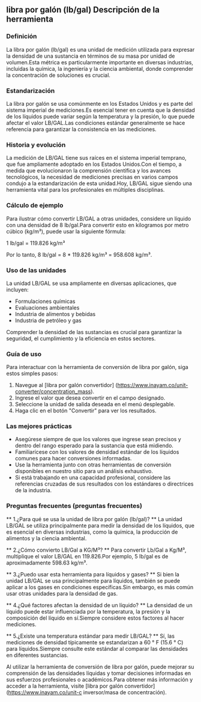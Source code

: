 ## libra por galón (lb/gal) Descripción de la herramienta

### Definición
La libra por galón (lb/gal) es una unidad de medición utilizada para expresar la densidad de una sustancia en términos de su masa por unidad de volumen.Esta métrica es particularmente importante en diversas industrias, incluidas la química, la ingeniería y la ciencia ambiental, donde comprender la concentración de soluciones es crucial.

### Estandarización
La libra por galón se usa comúnmente en los Estados Unidos y es parte del sistema imperial de mediciones.Es esencial tener en cuenta que la densidad de los líquidos puede variar según la temperatura y la presión, lo que puede afectar el valor LB/GAL.Las condiciones estándar generalmente se hace referencia para garantizar la consistencia en las mediciones.

### Historia y evolución
La medición de LB/GAL tiene sus raíces en el sistema imperial temprano, que fue ampliamente adoptado en los Estados Unidos.Con el tiempo, a medida que evolucionaron la comprensión científica y los avances tecnológicos, la necesidad de mediciones precisas en varios campos condujo a la estandarización de esta unidad.Hoy, LB/GAL sigue siendo una herramienta vital para los profesionales en múltiples disciplinas.

### Cálculo de ejemplo
Para ilustrar cómo convertir LB/GAL a otras unidades, considere un líquido con una densidad de 8 lb/gal.Para convertir esto en kilogramos por metro cúbico (kg/m³), puede usar la siguiente fórmula:

1 lb/gal = 119.826 kg/m³

Por lo tanto, 8 lb/gal = 8 * 119.826 kg/m³ = 958.608 kg/m³.

### Uso de las unidades
La unidad LB/GAL se usa ampliamente en diversas aplicaciones, que incluyen:
- Formulaciones químicas
- Evaluaciones ambientales
- Industria de alimentos y bebidas
- Industria de petróleo y gas

Comprender la densidad de las sustancias es crucial para garantizar la seguridad, el cumplimiento y la eficiencia en estos sectores.

### Guía de uso
Para interactuar con la herramienta de conversión de libra por galón, siga estos simples pasos:
1. Navegue al [libra por galón convertidor] (https://www.inayam.co/unit-converter/concentration_mass).
2. Ingrese el valor que desea convertir en el campo designado.
3. Seleccione la unidad de salida deseada en el menú desplegable.
4. Haga clic en el botón "Convertir" para ver los resultados.

### Las mejores prácticas
- Asegúrese siempre de que los valores que ingrese sean precisos y dentro del rango esperado para la sustancia que está midiendo.
- Familiarícese con los valores de densidad estándar de los líquidos comunes para hacer conversiones informadas.
- Use la herramienta junto con otras herramientas de conversión disponibles en nuestro sitio para un análisis exhaustivo.
- Si está trabajando en una capacidad profesional, considere las referencias cruzadas de sus resultados con los estándares o directrices de la industria.

### Preguntas frecuentes (preguntas frecuentes)

** 1.¿Para qué se usa la unidad de libra por galón (lb/gal)? **
La unidad LB/GAL se utiliza principalmente para medir la densidad de los líquidos, que es esencial en diversas industrias, como la química, la producción de alimentos y la ciencia ambiental.

** 2.¿Cómo convierto LB/Gal a KG/M³? **
Para convertir Lb/Gal a Kg/M³, multiplique el valor LB/GAL en 119.826.Por ejemplo, 5 lb/gal es de aproximadamente 598.63 kg/m³.

** 3.¿Puedo usar esta herramienta para líquidos y gases? **
Si bien la unidad LB/GAL se usa principalmente para líquidos, también se puede aplicar a los gases en condiciones específicas.Sin embargo, es más común usar otras unidades para la densidad de gas.

** 4.¿Qué factores afectan la densidad de un líquido? **
La densidad de un líquido puede estar influenciada por la temperatura, la presión y la composición del líquido en sí.Siempre considere estos factores al hacer mediciones.

** 5.¿Existe una temperatura estándar para medir LB/GAL? **
Sí, las mediciones de densidad típicamente se estandarizan a 60 ° F (15.6 ° C) para líquidos.Siempre consulte este estándar al comparar las densidades en diferentes sustancias.

Al utilizar la herramienta de conversión de libra por galón, puede mejorar su comprensión de las densidades líquidas y tomar decisiones informadas en sus esfuerzos profesionales o académicos.Para obtener más información y acceder a la herramienta, visite [libra por galón convertidor] (https://www.inayam.co/unit-c inversor/masa de concentración).
